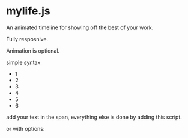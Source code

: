 # mylife.js

An animated timeline for showing off the best of your work.

Fully resposnive.

Animation is optional.

simple syntax

<div id="mylife">
	<ul>
		<li><span>1</span></li>
		<li><span>2</span></li>
		<li><span>3</span></li>
		<li><span>4</span></li>
		<li><span>5</span></li>
		<li><span>6</span></li>
	</ul>
</div>

add your text in the span, everything else is done by adding this script.
<script>
	createmylife();
</script>

or with options:
<script>
	createmylife({
		lineheight : 400,
		branchrad : 20,
		branchwidth : 5,
		branchtype : "arrow",
		branchfill : "#fff",
		treecolor : "#fff",
		treewidth : 5,
		animation : true
	});
</script>